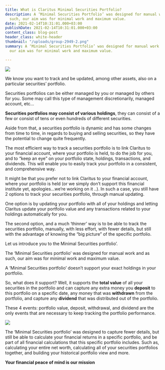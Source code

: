 ```yaml
---
title: What is Claritus Minimal Securities Portfolio?
description: A ‘Minimal Securities Portfolio’ was designed for manual work and as
  such, our aim was for minimal work and maximum value.
date: 2021-02-14T10:31:01.000+03:00
publishDate: 2021-02-14T10:31:01.000+03:00
content_class: blog-post
header_class: white-header
thumbnail: "/uploads/group-2949-2.png"
summary: A ‘Minimal Securities Portfolio’ was designed for manual work and as such,
  our aim was for minimal work and maximum value.

---
```

![](/uploads/group-2949-2.png)

We know you want to track and be updated, among other assets, also on a particular securities’ portfolio.

Securities portfolios can be either managed by you or managed by others for you. Some may call this type of management discretionarily, managed account, etc...

**Securities portfolios may consist of various holdings**, they can consist of a few or consist of tens or even hundreds of different securities.

Aside from that, a securities portfolio is dynamic and has some changes from time to time, in regards to buying and selling securities, so they have the potential to change quite frequently.

The most efficient way to track a securities portfolio is to link Claritus to your financial account, where your portfolio is held, to do the job for you, and to “keep an eye” on your portfolio state, holdings, transactions, and dividends. This will enable you to easily track your portfolio in a consistent, and comprehensive way.

It might be that you prefer not to link Claritus to your financial account, where your portfolio is held (or we simply don’t support this financial institute yet, apologies…we’re working on it ..). In such a case, you still have 2 options to track your securities portfolio, through manual updating.

One option is by updating your portfolio with all of your holdings and letting Claritus update your portfolio value and any transactions related to your holdings automatically for you.

The second option, and a much ‘thinner’ way is to be able to track the securities portfolio, manually, with less effort, with fewer details, but still with the advantage of knowing the “big picture” of the specific portfolio.

Let us introduce you to the Minimal Securities portfolio’.

The ‘Minimal Securities portfolio’ was designed for manual work and as such, our aim was for minimal work and maximum value.

A ‘Minimal Securities portfolio’ doesn’t support your exact holdings in your portfolio.

So, what does it support? Well, it supports the **total value** of all your securities in the portfolio and can capture any extra money you **deposit** to this portfolio on a specific date, any money that was **withdrawn** from the portfolio, and capture any **dividend** that was distributed out of the portfolio.

These 4 events: portfolio value, deposit, withdrawal, and dividend are the only events that are necessary to keep tracking the portfolio performance.

![](/uploads/blackbox-1.gif)

The  ‘Minimal Securities portfolio’ was designed to capture fewer details, but still be able to calculate your financial returns in a specific portfolio, and be part of all financial calculations that this specific portfolio includes.  Such as, calculating your entire net worth, calculating all of your securities portfolios together, and building your historical portfolio view and more.

**Your financial peace of mind is our mission**